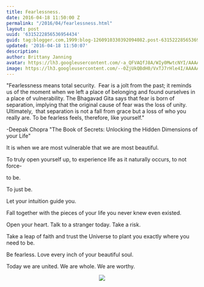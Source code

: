```yaml
---
title: Fearlessness.
date: 2016-04-18 11:50:00 Z
permalink: "/2016/04/fearlessness.html"
layout: post
uuid: '6315222856536954434'
guid: tag:blogger.com,1999:blog-1260910330392094082.post-6315222856536954434
updated: '2016-04-18 11:50:07'
description: 
author: Brittany Janning
avatar: https://lh3.googleusercontent.com/-a_QFVAQfJ8A/WIy0MwtcNYI/AAAAAAAAAYU/MjTQjocbF6Q/s640/IMG_20170126_093835_269.jpg
image: https://lh3.googleusercontent.com/--0ZjUkQBdH0/VxTJ7rHle4I/AAAAAAAAAOM/Z6g9anPFn-g/s640/IMG_20160418_063608.jpg
---
```


<div class="css-full-post-content js-full-post-content">
<p dir="ltr">"Fearlessness means total security.&nbsp; Fear is a jolt from the past; it reminds us of the moment when we left a place of belonging and found ourselves in a place of vulnerability. The Bhagavad Gita says that fear is born of separation, implying that the original cause of fear was the loss of unity. Ultimately,&nbsp; that separation is not a fall from grace but a loss of who you really are. To be fearless feels, therefore, like yourself."</p><p dir="ltr">-Deepak Chopra "The Book of Secrets: Unlocking the Hidden Dimensions of your Life"</p><p dir="ltr">It is when we are most vulnerable that we are most beautiful.</p><p dir="ltr">To truly open yourself up, to experience life as it naturally occurs, to not force-</p><p dir="ltr">to be.</p><p dir="ltr">To just be.</p><p dir="ltr">Let your intuition guide you.</p><p dir="ltr">Fall together with the pieces of your life you never knew even existed.</p><p dir="ltr">Open your heart. Talk to a stranger today. Take a risk. </p><p dir="ltr">Take a leap of faith and trust the Universe to plant you exactly where you need to be. </p><p dir="ltr">Be fearless. Love every inch of your beautiful soul.</p><p dir="ltr">Today we are united. We are whole. We are worthy.</p><div class="separator" style="clear: both; text-align: center;"> <a href="https://lh3.googleusercontent.com/--0ZjUkQBdH0/VxTJ7rHle4I/AAAAAAAAAOM/Z6g9anPFn-g/s1600/IMG_20160418_063608.jpg" imageanchor="1" style="margin-left: 1em; margin-right: 1em;"> <img border="0" src="https://lh3.googleusercontent.com/--0ZjUkQBdH0/VxTJ7rHle4I/AAAAAAAAAOM/Z6g9anPFn-g/s640/IMG_20160418_063608.jpg"> </a> </div>
</div>
